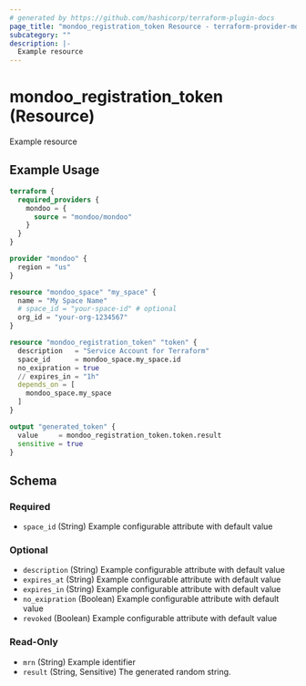 ```yaml
---
# generated by https://github.com/hashicorp/terraform-plugin-docs
page_title: "mondoo_registration_token Resource - terraform-provider-mondoo"
subcategory: ""
description: |-
  Example resource
---
```


# mondoo_registration_token (Resource)

Example resource

## Example Usage

```terraform
terraform {
  required_providers {
    mondoo = {
      source = "mondoo/mondoo"
    }
  }
}

provider "mondoo" {
  region = "us"
}

resource "mondoo_space" "my_space" {
  name = "My Space Name"
  # space_id = "your-space-id" # optional
  org_id = "your-org-1234567"
}

resource "mondoo_registration_token" "token" {
  description   = "Service Account for Terraform"
  space_id      = mondoo_space.my_space.id
  no_exipration = true
  // expires_in = "1h"
  depends_on = [
    mondoo_space.my_space
  ]
}

output "generated_token" {
  value     = mondoo_registration_token.token.result
  sensitive = true
}
```

<!-- schema generated by tfplugindocs -->
## Schema

### Required

- `space_id` (String) Example configurable attribute with default value

### Optional

- `description` (String) Example configurable attribute with default value
- `expires_at` (String) Example configurable attribute with default value
- `expires_in` (String) Example configurable attribute with default value
- `no_exipration` (Boolean) Example configurable attribute with default value
- `revoked` (Boolean) Example configurable attribute with default value

### Read-Only

- `mrn` (String) Example identifier
- `result` (String, Sensitive) The generated random string.
